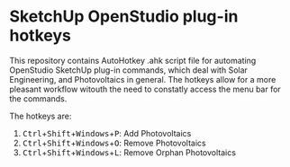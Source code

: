 # SketchUp OpenStudio plug-in hotkeys
This repository contains AutoHotkey .ahk script file for automating OpenStudio SketchUp plug-in commands, which deal with Solar Engineering, and Photovoltaics in general. The hotkeys allow for a more pleasant workflow witouth the need to constatly access the menu bar for the commands.

The hotkeys are:
1. <kbd>Ctrl</kbd>+<kbd>Shift</kbd>+<kbd>Windows</kbd>+<kbd>P</kbd>: Add Photovoltaics
2. <kbd>Ctrl</kbd>+<kbd>Shift</kbd>+<kbd>Windows</kbd>+<kbd>O</kbd>: Remove Photovoltaics
3. <kbd>Ctrl</kbd>+<kbd>Shift</kbd>+<kbd>Windows</kbd>+<kbd>L</kbd>: Remove Orphan Photovoltaics

